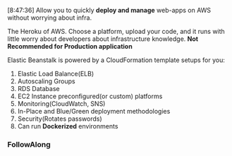[8:47:36]
Allow you to quickly **deploy and manage** web-apps on AWS without worrying about infra.

The Heroku of AWS. Choose a platform, upload your code, and it runs with little worry about developers about infrastructure knowledge. **Not Recommended for Production application**

Elastic Beanstalk is powered by a CloudFormation template setups for you:
1. Elastic Load Balance(ELB)
2. Autoscaling Groups
3. RDS Database
4. EC2 Instance preconfigured(or custom) platforms
5. Monitoring(CloudWatch, SNS)
6. In-Place and Blue/Green deployment methodologies
7. Security(Rotates passwords)
8. Can run **Dockerized** environments

### FollowAlong